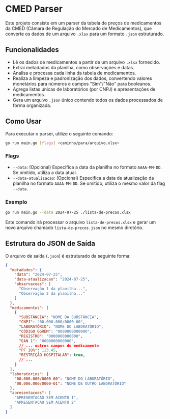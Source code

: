 # CMED Parser

Este projeto consiste em um parser da tabela de preços de medicamentos da CMED (Câmara de Regulação do Mercado de Medicamentos), que converte os dados de um arquivo `.xlsx` para um formato `.json` estruturado.

## Funcionalidades

- Lê os dados de medicamentos a partir de um arquivo `.xlsx` fornecido.
- Extrai metadados da planilha, como observações e datas.
- Analisa e processa cada linha da tabela de medicamentos.
- Realiza a limpeza e padronização dos dados, convertendo valores monetários para números e campos "Sim"/"Não" para booleanos.
- Agrega listas únicas de laboratórios (por CNPJ) e apresentações de medicamentos.
- Gera um arquivo `.json` único contendo todos os dados processados de forma organizada.

## Como Usar

Para executar o parser, utilize o seguinte comando:

```bash
go run main.go [flags] <caminho/para/arquivo.xlsx>
```

### Flags

- `--data`: (Opcional) Especifica a data da planilha no formato `AAAA-MM-DD`. Se omitido, utiliza a data atual.
- `--data-atualizacao`: (Opcional) Especifica a data de atualização da planilha no formato `AAAA-MM-DD`. Se omitido, utiliza o mesmo valor da flag `--data`.

### Exemplo

```bash
go run main.go --data 2024-07-25 ./lista-de-precos.xlsx
```

Este comando irá processar o arquivo `lista-de-precos.xlsx` e gerar um novo arquivo chamado `lista-de-precos.json` no mesmo diretório.

## Estrutura do JSON de Saída

O arquivo de saída (`.json`) é estruturado da seguinte forma:

```json
{
  "metadados": {
    "data": "2024-07-25",
    "data-atualizacao": "2024-07-25",
    "observacoes": [
      "Observação 1 da planilha...",
      "Observação 2 da planilha..."
    ]
  },
  "medicamentos": [
    {
      "SUBSTÂNCIA": "NOME DA SUBSTÂNCIA",
      "CNPJ": "00.000.000/0000-00",
      "LABORATÓRIO": "NOME DO LABORATÓRIO",
      "CÓDIGO GGREM": "0000000000000",
      "REGISTRO": "0000000000000",
      "EAN 1": "0000000000000",
      // ... outros campos do medicamento
      "PF 18%": 123.45,
      "RESTRIÇÃO HOSPITALAR": true,
      // ...
    }
  ],
  "laboratorios": {
    "00.000.000/0000-00": "NOME DO LABORATÓRIO",
    "00.000.000/0000-01": "NOME DE OUTRO LABORATÓRIO"
  },
  "apresentacoes": [
    "APRESENTACAO SEM ACENTO 1",
    "APRESENTACAO SEM ACENTO 2"
  ]
}
```

